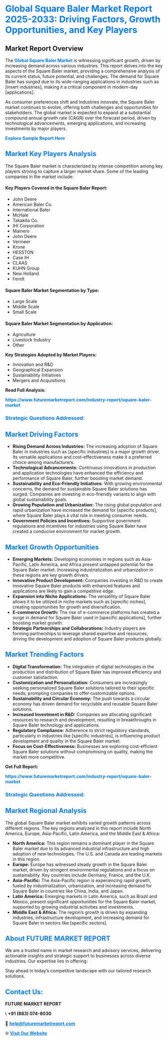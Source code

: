 <h1 style="color: #007BFF;">Global Square Baler Market Report 2025-2033: Driving Factors, Growth Opportunities, and Key Players</h1>

<section id="overview">
<h2>Market Report Overview</h2>
<p>The <a href="https://www.futuremarketreport.com/industry-report/square-baler-market" style="color: #007BFF; text-decoration: none;"><strong>Global Square Baler Market</strong></a> is witnessing significant growth, driven by increasing demand across various industries. This report delves into the key aspects of the Square Baler market, providing a comprehensive analysis of its current status, future potential, and challenges. The demand for Square Baler has surged due to its wide-ranging applications in industries such as [insert industries], making it a critical component in modern-day [applications].</p>
<p>As consumer preferences shift and industries innovate, the Square Baler market continues to evolve, offering both challenges and opportunities for stakeholders. The global market is expected to expand at a substantial compound annual growth rate (CAGR) over the forecast period, driven by technological advancements, emerging applications, and increasing investments by major players.</p>
</section>

<section id="overview">
<p><a href="https://www.futuremarketreport.com/request-sample/reportId=53002" style="color: #007BFF; text-decoration: none;"><strong>Explore Sample Report Here</strong></a></p>
</section>

<section id="key-players">
<h2 style="color: #007BFF;">Market Key Players Analysis</h2>
<p>The Square Baler market is characterized by intense competition among key players striving to capture a larger market share. Some of the leading companies in the market include:</p>
<h4>Key Players Covered in the Square Baler Report:</h4>
<ul><li>John Deere</li><li>American Baler Co.</li><li>International Baler</li><li>McHale</li><li>Takakita Co.</li><li>IHI Corporation</li><li>Mainero</li><li>John Deere</li><li>Vermeer</li><li>Krone</li><li>HESSTON</li><li>Case IH</li><li>CLAAS</li><li>KUHN Group</li><li>New Holland</li><li>Fendt</li></ul>
<h4>Square Baler Market Segmentation by Type:</h4>
<ul><li>Large Scale</li><li>Middle Scale</li><li>Small Scale</li></ul>

<h4>Square Baler Market Segmentation by Application:</h4>
<ul><li>Agriculture</li><li>Livestock Industry</li><li>Other</li></ul>
<p><strong>Key Strategies Adopted by Market Players:</strong></p>
<ul>
<li>Innovation and R&D</li>
<li>Geographical Expansion</li>
<li>Sustainability Initiatives</li>
<li>Mergers and Acquisitions</li>
</ul>
</section>

<section>
<p><strong>Read Full Analysis: </strong></p><a href="https://www.futuremarketreport.com/industry-report/square-baler-market" style="color: #007BFF; text-decoration: none;"><strong>https://www.futuremarketreport.com/industry-report/square-baler-market</strong></a>
<h3 style="color: #007BFF;">Strategic Questions Addressed:</h3>
</section>

<section id="driving-factors">
<h2 style="color: #007BFF;">Market Driving Factors</h2>
<ul>
<li><strong>Rising Demand Across Industries:</strong> The increasing adoption of Square Baler in industries such as [specific industries] is a major growth driver. Its versatile applications and cost-effectiveness make it a preferred choice among manufacturers.</li>
<li><strong>Technological Advancements:</strong> Continuous innovations in production and application technologies have enhanced the efficiency and performance of Square Baler, further boosting market demand.</li>
<li><strong>Sustainability and Eco-Friendly Initiatives:</strong> With growing environmental concerns, the demand for sustainable Square Baler solutions has surged. Companies are investing in eco-friendly variants to align with global sustainability goals.</li>
<li><strong>Growing Population and Urbanization:</strong> The rising global population and rapid urbanization have increased the demand for [specific products], where Square Baler plays a vital role in meeting consumer needs.</li>
<li><strong>Government Policies and Incentives:</strong> Supportive government regulations and incentives for industries using Square Baler have created a conducive environment for market growth.</li>
</ul>
</section>

<section id="growth-opportunities">
<h2 style="color: #007BFF;">Market Growth Opportunities</h2>
<ul>
<li><strong>Emerging Markets:</strong> Developing economies in regions such as Asia-Pacific, Latin America, and Africa present untapped potential for the Square Baler market. Increasing industrialization and urbanization in these regions are key growth drivers.</li>
<li><strong>Innovative Product Development:</strong> Companies investing in R&D to create innovative Square Baler products with enhanced features and applications are likely to gain a competitive edge.</li>
<li><strong>Expansion into Niche Applications:</strong> The versatility of Square Baler allows it to be utilized in niche markets such as [specific niches], creating opportunities for growth and diversification.</li>
<li><strong>E-commerce Growth:</strong> The rise of e-commerce platforms has created a surge in demand for Square Baler used in [specific applications], further boosting market growth.</li>
<li><strong>Strategic Partnerships and Collaborations:</strong> Industry players are forming partnerships to leverage shared expertise and resources, driving the development and adoption of Square Baler products globally.</li>
</ul>
</section>

<section id="trending-factors">
<h2 style="color: #007BFF;">Market Trending Factors</h2>
<ul>
<li><strong>Digital Transformation:</strong> The integration of digital technologies in the production and distribution of Square Baler has improved efficiency and customer satisfaction.</li>
<li><strong>Customization and Personalization:</strong> Consumers are increasingly seeking personalized Square Baler solutions tailored to their specific needs, prompting companies to offer customizable options.</li>
<li><strong>Sustainability and Circular Economy:</strong> The push towards a circular economy has driven demand for recyclable and reusable Square Baler solutions.</li>
<li><strong>Increased Investment in R&D:</strong> Companies are allocating significant resources to research and development, resulting in breakthroughs in Square Baler technology and applications.</li>
<li><strong>Regulatory Compliance:</strong> Adherence to strict regulatory standards, particularly in industries like [specific industries], is influencing product development and quality in the Square Baler market.</li>
<li><strong>Focus on Cost-Effectiveness:</strong> Businesses are exploring cost-efficient Square Baler solutions without compromising on quality, making the market more competitive.</li>
</ul>
</section>

<section>
<p><strong>Get Full Report: </strong></p><a href="https://www.futuremarketreport.com/industry-report/square-baler-market" style="color: #007BFF; text-decoration: none;"><strong>https://www.futuremarketreport.com/industry-report/square-baler-market</strong></a>
<h3 style="color: #007BFF;">Strategic Questions Addressed:</h3>
</section>


<section id="regional-analysis">
<h2 style="color: #007BFF;">Market Regional Analysis</h2>
<p>The global Square Baler market exhibits varied growth patterns across different regions. The key regions analyzed in this report include North America, Europe, Asia-Pacific, Latin America, and the Middle East & Africa:</p>
<ul>
<li><strong>North America:</strong> This region remains a dominant player in the Square Baler market due to its advanced industrial infrastructure and high adoption of new technologies. The U.S. and Canada are leading markets in this region.</li>
<li><strong>Europe:</strong> Europe has witnessed steady growth in the Square Baler market, driven by stringent environmental regulations and a focus on sustainability. Key countries include Germany, France, and the U.K.</li>
<li><strong>Asia-Pacific:</strong> The Asia-Pacific region is experiencing rapid growth, fueled by industrialization, urbanization, and increasing demand for Square Baler in countries like China, India, and Japan.</li>
<li><strong>Latin America:</strong> Emerging markets in Latin America, such as Brazil and Mexico, present significant opportunities for the Square Baler market, supported by growing industrial activities and investments.</li>
<li><strong>Middle East & Africa:</strong> The region’s growth is driven by expanding industries, infrastructure development, and increasing demand for Square Baler in sectors like [specific sectors].</li>
</ul>
</section>

<footer>
<h2 style="color: #007BFF;">About FUTURE MARKET REPORT</h2>
<p>We are a trusted name in market research and advisory services, delivering actionable insights and strategic support to businesses across diverse industries. Our expertise lies in offering:</p>

<p>Stay ahead in today’s competitive landscape with our tailored research solutions.</p>

<h2 style="color: #007BFF;">Contact Us:</h2>
<p><strong>FUTURE MARKET REPORT</strong></p>
<p>📞 <strong>+91 (883) 074-8030</strong></p>
<p>📧 <strong><a href="mailto:help@futuremarketreport.com" style="color: #007BFF;">help@futuremarketreport.com</a></strong></p>
<p>🌐 <strong><a href="https://www.futuremarketreport.com/" style="color: #007BFF;">Visit Our Website</a></strong></p>
</footer>